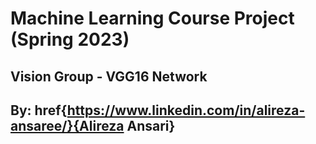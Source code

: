 # Machine Learning Course Project (Spring 2023)

## Vision Group - VGG16 Network

## By: href{https://www.linkedin.com/in/alireza-ansaree/}{Alireza Ansari}
